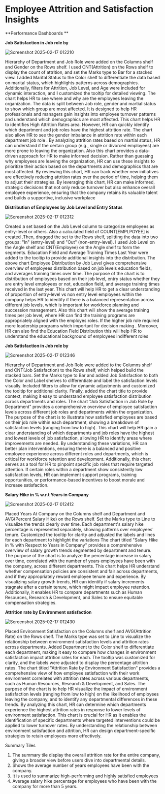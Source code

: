 # Employee Attrition and Satisfaction Insights

**Performance Dashboards **

**Job Satisfaction in Job role by <Sarang >**

![Screenshot 2025-02-17 012210](https://github.com/user-attachments/assets/3089ae06-3763-49b4-90a3-5872ce28ad54)
 
Hierarchy of Department and Job Role were added on the Columns shelf and Gender on the Rows shelf. I used CNT(Attrition) on the Rows shelf to display the count of attrition, and set the Marks type to Bar for a stacked view. I added Marital Status to the Color shelf to differentiate the data based on marital status, which highlights patterns across demographics. Additionally, filters for Attrition, Job Level, and Age were included for dynamic interaction, and I customized the tooltip for detailed viewing. 
The chart helps HR to see where and why are the employees leaving the organization. The  data is split between Job role, gender and martial status to show which group are most affected. It is designed to help HR professionals and managers gain insights into employee turnover patterns and understand which demographics are most affected. This chart helps HR to identifies High Attrition Rates area. However, HR can quickly identify which department and job roles have the highest attrition rate.  The chart also allow HR to see the gender imbalance in attrition rate within each department job role .  By analyzing attrition rates based on martial status, HR can understand if the certain group (e.g., single or divorced employees) are more prone  to leaving the organization. Also this chart provides a data-driven approach for HR to make informed decision. Rather than guessing why employees are leaving the organization, HR can use these insights to prioritize their action based on the departments and demographics that are most affected. By reviewing this chart, HR can track whether new initiatives are effectively reducing attrition rates over the period of time, helping them to adjust their strategies. By leveraging this chart, HR can make informed, strategic decisions that not only reduce turnover but also enhance overall employee experience, ensuring that the company retains its valuable talent and builds a supportive, inclusive workplace 

**Distribution of Employees by Job Level and Entry Status<Sarang>**

![Screenshot 2025-02-17 012312](https://github.com/user-attachments/assets/6a44bbf1-ca9c-47cc-884e-36aedb0f57e3)

Created a set based on the Job Level column to categorize employees as entry-level or others. Also a calculated field of COUNT[EMPLPOYEE] is created .Then, dragged the set to the Rows shelf, splitting the data into two groups: "In" (entry-level) and "Out" (non-entry-level). I used Job Level on the Angle shelf and CNT(Employee) on the Angle shelf to form the segments. Education Field and Average Training Times Last Year were added to the tooltip to provide additional insights into the distribution. 
The above chart Employee Distribution by Job Level gives comprehensive overview of employees distribution based on job levels education fields, and averages training times over time.  The purpose of the chart is to distribution of employees based on their job level, entry status whether they are entry level employees or not, education field, and average training times received in the last year. This chart will help HR to get a clear understanding of proportion of entry-level vs non entry level employees within the company helps HR to identify if there is a balanced representation across different job levels,  which is important for workforce planning and succession management. Also this chart will show the average training times per job level,  where HR can find the training programs are appropriately aligned with the employes roles. If the higher job role required more leadership programs which important for decision making . Moreover, HR can also find the Education Field Distribution this will help HR  to understand the educational background of employees indifferent roles   


**Job Satisfaction in Job role by <Sarang>**

![Screenshot 2025-02-17 012346](https://github.com/user-attachments/assets/4e54aeb4-9008-4068-beb7-bc1f9631debc)

Hierarchy of Department and Job Role were added to the Columns shelf and CNT(Job Satisfaction) to the Rows shelf, which helped build the stacked bars. Set the Marks type to Bar and added Job Satisfaction to both the Color and Label shelves to differentiate and label the satisfaction levels visually. Included filters to allow for dynamic adjustments and customized the tooltip for additional clarity. Finally, added the chart title to provide context, making it easy to understand employee satisfaction distribution across departments and roles.
The chart "Job Satisfaction in Job Role by Department" provides a comprehensive overview of employee satisfaction levels across different job roles and departments within the organization. The purpose of the chart is to illustrate how satisfied employees are based on their job role within each department, showing a breakdown of satisfaction levels (ranging from low to high). This chart will help HR gain a clear understanding of which departments and job roles have the highest and lowest levels of job satisfaction, allowing HR to identify areas where improvements are needed. By understanding these variations, HR can better plan interventions, ensuring there is a balanced and positive employee experience across different roles and departments, which is critical for workforce retention and development. Additionally, this chart serves as a tool for HR to pinpoint specific job roles that require targeted attention. If certain roles within a department show consistently low satisfaction levels, HR can implement support programs, training opportunities, or performance-based incentives to boost morale and increase satisfaction. 

**Salary Hike in % w.r.t Years in Company<Sarang>**

![Screenshot 2025-02-17 012412](https://github.com/user-attachments/assets/19fbfff0-889b-49d7-938f-44262caca596)
 
Placed Years At Company on the Columns shelf and Department and AVG(Percent Salary Hike) on the Rows shelf. Set the Marks type to Line to visualize the trends clearly over time. Each department's salary hike percentage is represented separately, showing patterns over employees' tenure. Customized the tooltip for clarity and adjusted the labels and lines for each department to highlight the variations
The chart titled "Salary Hike in % with Respect to Years in Company" provides a comprehensive overview of salary growth trends segmented by department and tenure. The purpose of the chart is to analyze the percentage increase in salary over time, correlated with the number of years employees have been with the company, across different departments. This chart helps HR understand whether compensation policies are consistent and fair across departments, and if they appropriately reward employee tenure and experience. By visualizing salary growth trends, HR can identify if salary increments stagnate after a certain tenure, which might impact employee retention. Additionally, it enables HR to compare departments such as Human Resources, Research & Development, and Sales to ensure equitable compensation strategies.

**Attrition rate by Environment satisfaction<Sarang>**

![Screenshot 2025-02-17 012430](https://github.com/user-attachments/assets/e7635d12-1861-4a1a-b8e8-520563cad16a)

 
Placed Environment Satisfaction on the Columns shelf and AVG(Attrition Rate) on the Rows shelf. The Marks type was set to Line to visualize the relationship between environment satisfaction levels and attrition rates across departments. Added Department to the Color shelf to differentiate each department, making it easy to compare how changes in environment satisfaction impact attrition rates for each. The tooltip was customized for clarity, and the labels were adjusted to display the percentage attrition rates.
The chart titled "Attrition Rate by Environment Satisfaction" provides a comprehensive view of how employee satisfaction with their work environment correlates with attrition rates across various departments, such as Human Resources, Research & Development, and Sales. The purpose of the chart is to help HR visualize the impact of environment satisfaction levels (ranging from low to high) on the likelihood of employees leaving the company, and to identify any departmental differences in these trends. By analyzing this chart, HR can determine which departments experience the highest attrition rates in response to lower levels of environment satisfaction. This chart is crucial for HR as it enables the identification of specific departments where targeted interventions could be applied to lower turnover rates. By understanding the relationship between environment satisfaction and attrition, HR can design department-specific strategies to retain employees more effectively.

Summary Tiles

1. The summary tile display the overall attrition rate for the entire company, giving a broader view before users dive into departmental details.
2. Shows the average number of years employees have been with the company.
3. It is used to summarize high-performing and highly satisfied employees
4. Average salary hike percentage for employees who have been with the company for more than 5 years. 
